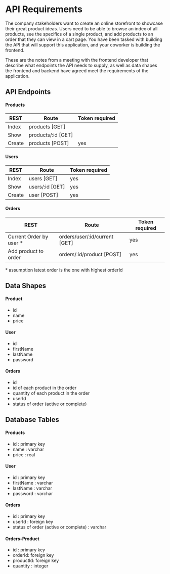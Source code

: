 # API Requirements
The company stakeholders want to create an online storefront to showcase their great product ideas. Users need to be able to browse an index of all products, see the specifics of a single product, and add products to an order that they can view in a cart page. You have been tasked with building the API that will support this application, and your coworker is building the frontend.

These are the notes from a meeting with the frontend developer that describe what endpoints the API needs to supply, as well as data shapes the frontend and backend have agreed meet the requirements of the application. 

## API Endpoints
#### Products
|REST|Route|Token required|
|-------|---|---|
|Index|products [GET]||
|Show|products/:id [GET]||
|Create|products [POST]|yes|

#### Users
|REST|Route|Token required|
|-------|---|---|
|Index|users [GET]|yes|
|Show|users/:id [GET]|yes|
|Create|user [POST]|yes|

#### Orders
|REST|Route|Token required|
|-------|---|---|
|Current Order by user *|orders/user/:id/current [GET]|yes|    
|Add product to order|orders/:id/product [POST]|yes|
\* assumption latest order is the one with highest orderId 

## Data Shapes
#### Product
-  id
- name
- price

#### User
- id
- firstName
- lastName
- password

#### Orders
- id
- id of each product in the order
- quantity of each product in the order
- userId
- status of order (active or complete)


## Database Tables
#### Products
-  id : primary key
- name : varchar
- price : real

#### User
- id : primary key
- firstName : varchar
- lastName : varchar
- password : varchar

#### Orders
- id : primary key
- userId : foreign key
- status of order (active or complete) : varchar

#### Orders-Product
- id : primary key
- orderId: foreign key
- productId: foreign key
- quantity : integer